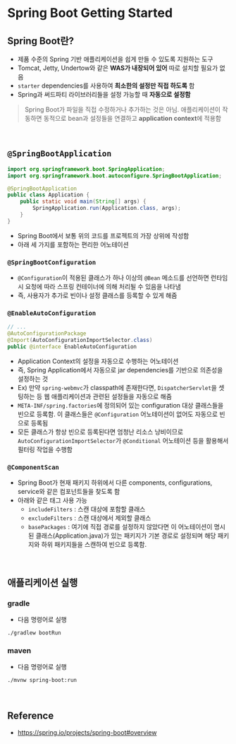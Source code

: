 # Spring Boot Getting Started

## Spring Boot란?
* 제품 수준의 Spring 기반 애플리케이션을 쉽게 만들 수 있도록 지원하는 도구
* Tomcat, Jetty, Undertow와 같은 **WAS가 내장되어 있어** 따로 설치할 필요가 없음
* `starter` dependencies를 사용하여 **최소한의 설정만 직접 하도록** 함
* Spring과 써드파티 라이브러리들을 설정 가능할 때 **자동으로 설정함**
> Spring Boot가 파일을 직접 수정하거나 추가하는 것은 아님. 애플리케이션이 작동하면 동적으로 bean과 설정들을 연결하고 **application context**에 적용함

<br>

## `@SpringBootApplication`
```java
import org.springframework.boot.SpringApplication;
import org.springframework.boot.autoconfigure.SpringBootApplication;

@SpringBootApplication
public class Application {
    public static void main(String[] args) {
        SpringApplication.run(Application.class, args);
    }
}
```
* Spring Boot에서 보통 위의 코드를 프로젝트의 가장 상위에 작성함
* 아래 세 가지를 포함하는 편리한 어노테이션

### `@SpringBootConfiguration`
* `@Configuration`이 적용된 클래스가 하나 이상의 `@Bean` 메소드를 선언하면 런타임 시 요청에 따라 스프링 컨테이너에 의해 처리될 수 있음을 나타냄
* 즉, 사용자가 추가로 빈이나 설정 클래스를 등록할 수 있게 해줌

### `@EnableAutoConfiguration`
```java
// ...
@AutoConfigurationPackage
@Import(AutoConfigurationImportSelector.class)
public @interface EnableAutoConfiguration
```
* Application Context의 설정을 자동으로 수행하는 어노테이션
* 즉, Spring Application에서 자동으로 jar dependencies를 기반으로 의존성을 설정하는 것
* Ex) 만약 `spring-webmvc`가 classpath에 존재한다면, `DispatcherServlet`을 셋팅하는 등 웹 애플리케이션과 관련된 설정들을 자동으로 해줌
* `META-INF/spring.factories`에 정의되어 있는 configuration 대상 클래스들을 빈으로 등록함. 이 클래스들은 `@Configuration` 어노테이션이 없어도 자동으로 빈으로 등록됨
* 모든 클래스가 항상 빈으로 등록된다면 엄청난 리소스 낭비이므로 `AutoConfigurationImportSelector`가 `@Conditional` 어노테이션 등을 활용해서 필터링 작업을 수행함

### `@ComponentScan`
* Spring Boot가 현재 패키지 하위에서 다른 components, configurations, service와 같은 컴포넌트들을 찾도록 함
* 아래와 같은 태그 사용 가능
    - `includeFilters` : 스캔 대상에 포함할 클래스
    - `excludeFilters` : 스캔 대상에서 제외할 클래스
    - `basePackages` : 여기에 직접 경로를 설정하지 않았다면 이 어노테이션이 명시된 클래스(Application.java)가 있는 패키지가 기본 경로로 설정되며 해당 패키지와 하위 패키지들을 스캔하여 빈으로 등록함.

<br>

## 애플리케이션 실행

### gradle
* 다음 명령어로 실행
```shell
./gradlew bootRun
```

### maven
* 다음 명령어로 실행
```shell
./mvnw spring-boot:run
```

<br>

## Reference
* <https://spring.io/projects/spring-boot#overview>